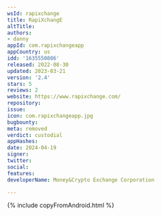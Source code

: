 ```yaml
---
wsId: rapixchange
title: RapiXchangE
altTitle: 
authors:
- danny
appId: com.rapixchangeapp
appCountry: us
idd: '1635550806'
released: 2022-08-30
updated: 2023-03-21
version: '2.4'
stars: 5
reviews: 2
website: https://www.rapixchange.com/
repository: 
issue: 
icon: com.rapixchangeapp.jpg
bugbounty: 
meta: removed
verdict: custodial
appHashes: 
date: 2024-04-19
signer: 
twitter: 
social: 
features: 
developerName: Money&Crypto Exchange Corporation

---
```


{% include copyFromAndroid.html %}
